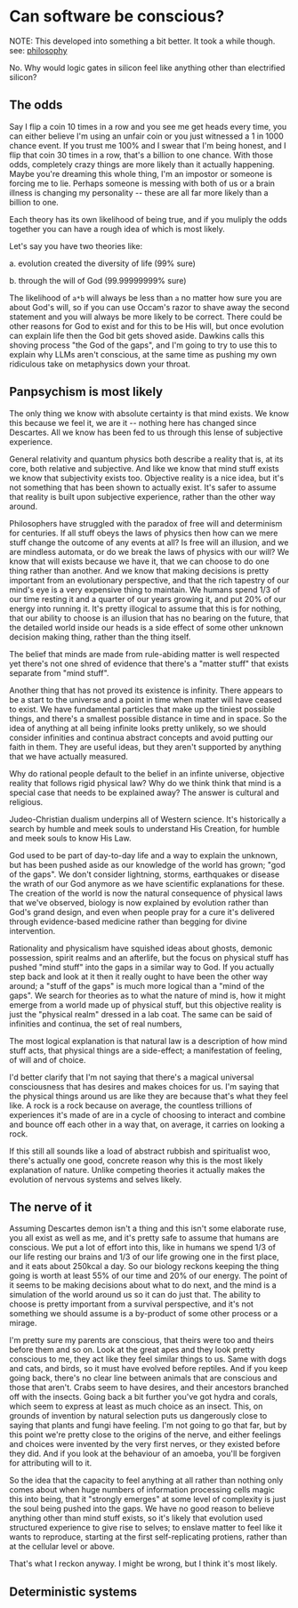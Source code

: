 Can software be conscious?
================================================================================

NOTE: This developed into something a bit better. It took a while though.
  see: [philosophy](/home/gaz/Documents/thoughts/)

No. Why would logic gates in silicon feel like anything other than electrified
silicon?

The odds
--------------------------------------------------------------------------------

Say I flip a coin 10 times in a row and you see me get heads every time, you can
either believe I'm using an unfair coin or you just witnessed a 1 in 1000 chance
event. If you trust me 100% and I swear that I'm being honest, and I flip that
coin 30 times in a row, that's a billion to one chance. With those odds,
completely crazy things are more likely than it actually happening. Maybe you're
dreaming this whole thing, I'm an impostor or someone is forcing me to lie.
Perhaps someone is messing with both of us or a brain illness is changing my
personality -- these are all far more likely than a billion to one.

Each theory has its own likelihood of being true, and if you muliply the odds
together you can have a rough idea of which is most likely.

Let's say you have two theories like:

a. evolution created the diversity of life (99% sure)

b. through the will of God (99.99999999% sure)

The likelihood of `a*b` will always be less than `a` no matter how sure you are
about God's will, so if you can use Occam's razor to shave away the second
statement and you will always be more likely to be correct. There could be other
reasons for God to exist and for this to be His will, but once evolution can
explain life then the God bit gets shoved aside. Dawkins calls this shoving
process "the God of the gaps", and I'm going to try to use this to explain why
LLMs aren't conscious, at the same time as pushing my own ridiculous take on
metaphysics down your throat.

Panpsychism is most likely
--------------------------------------------------------------------------------

The only thing we know with absolute certainty is that mind exists. We know this
because we feel it, we are it -- nothing here has changed since Descartes. All
we know has been fed to us through this lense of subjective experience.

General relativity and quantum physics both describe a reality that is, at its
core, both relative and subjective. And like we know that mind stuff exists we
know that subjectivity exists too. Objective reality is a nice idea, but it's
not something that has been shown to actually exist. It's safer to assume that
reality is built upon subjective experience, rather than the other way around.

Philosophers have struggled with the paradox of free will and determinism
for centuries. If all stuff obeys the laws of physics then how can we mere
stuff change the outcome of any events at all? Is free will an illusion, and
we are mindless automata, or do we break the laws of physics with our will? We
know that will exists because we have it, that we can choose to do one thing
rather than another. And we know that making decisions is pretty important from
an evolutionary perspective, and that the rich tapestry of our mind's eye is a
very expensive thing to maintain. We humans spend 1/3 of our time resting it
and a quarter of our years growing it, and put 20% of our energy into running
it. It's pretty illogical to assume that this is for nothing, that our ability
to choose is an illusion that has no bearing on the future, that the detailed
world inside our heads is a side effect of some other unknown decision making
thing, rather than the thing itself.

The belief that minds are made from rule-abiding matter is well
respected yet there's not one shred of evidence that there's a "matter stuff"
that exists separate from "mind stuff".

Another thing that has not proved its existence is infinity. There appears to be
a start to the universe and a point in time when matter will have ceased to exist.
We have fundamental particles that make up the tiniest possible things, and 
there's a smallest possible distance in time and in space. So the idea of
anything at all being infinite looks pretty unlikely, so we should consider
infinities and continua abstract concepts and avoid putting our faith in them.
They are useful ideas, but they aren't supported by anything that we have
actually measured.

Why do rational people default to the belief in an infinte universe, objective
reality that follows rigid physical law? Why do we think think that mind is a
special case that needs to be explained away? The answer is cultural and
religious.

Judeo-Christian dualism underpins all of Western science. It's historically a
search by humble and meek souls to understand His Creation, for humble and
meek souls to know His Law.

God used to be part of day-to-day life and a way to explain the unknown, but
has been pushed aside as our knowledge of the world has grown; "god of the
gaps". We don't consider lightning, storms, earthquakes or disease the
wrath of our God anymore as we have scientific explanations for these. The
creation of the world is now the natural consequence of physical laws that we've
observed, biology is now explained by evolution rather than God's grand design,
and even when people pray for a cure it's delivered through evidence-based
medicine rather than begging for divine intervention.

Rationality and physicalism have squished ideas about ghosts, demonic
possession, spirit realms and an afterlife, but the focus on physical stuff has
pushed "mind stuff" into the gaps in a similar way to God. If you actually step
back and look at it then it really ought to have been the other way around; a
"stuff of the gaps" is much more logical than a "mind of the gaps". We search
for theories as to what the nature of mind is, how it might emerge from a world
made up of physical stuff, but this objective reality is just the "physical
realm" dressed in a lab coat. The same can be said of infinities and continua,
the set of real numbers, 

The most logical explanation is that natural law is a description of how mind
stuff acts, that physical things are a side-effect; a manifestation of feeling,
of will and of choice.

I'd better clarify that I'm not saying that there's a magical universal
consciousness that has desires and makes choices for us. I'm saying that the
physical things around us are like they are because that's what they feel like.
A rock is a rock because on average, the countless trillions of experiences it's
made of are in a cycle of choosing to interact and combine and bounce off each
other in a way that, on average, it carries on looking a rock.

If this still all sounds like a load of abstract rubbish and spiritualist woo,
there's actually one good, concrete reason why this is the most likely
explanation of nature. Unlike competing theories it actually makes the evolution
of nervous systems and selves likely.

The nerve of it
--------------------------------------------------------------------------------

Assuming Descartes demon isn't a thing and this isn't some elaborate ruse, you
all exist as well as me, and it's pretty safe to assume that humans are
conscious. We put a lot of effort into this, like in humans we spend 1/3 of our
life resting our brains and 1/3 of our life growing one in the first place, and
it eats about 250kcal a day. So our biology reckons keeping the thing going is
worth at least 55% of our time and 20% of our energy. The point of it seems
to be making decisions about what to do next, and the mind is a simulation of
the world around us so it can do just that. The ability to choose is pretty
important from a survival perspective, and it's not something we should assume
is a by-product of some other process or a mirage. 

I'm pretty sure my parents are conscious, that theirs were too and theirs
before them and so on. Look at the great apes and they look pretty conscious to
me, they act like they feel similar things to us. Same with dogs and cats, and
birds, so it must have evolved before reptiles. And if you keep going back,
there's no clear line between animals that are conscious and those that aren't.
Crabs seem to have desires, and their ancestors branched off with the insects.
Going back a bit further you've got hydra and corals, which seem to express
at least as much choice as an insect. This, on grounds of invention by natural
selection puts us dangerously close to saying that plants and fungi have
feeling. I'm not going to go that far, but by this point we're pretty close to
the origins of the nerve, and either feelings and choices were invented by the
very first nerves, or they existed before they did. And if you look at the
behaviour of an amoeba, you'll be forgiven for attributing will to it.

So the idea that the capacity to feel anything at all rather than nothing only
comes about when huge numbers of information processing cells magic this into
being, that it "strongly emerges" at some level of complexity is just the soul
being pushed into the gaps. We have no good reason to believe anything other
than mind stuff exists, so it's likely that evolution used structured
experience to give rise to selves; to enslave matter to feel like it wants to
reproduce, starting at the first self-replicating protiens, rather than at the
cellular level or above.

That's what I reckon anyway. I might be wrong, but I think it's most likely.

Deterministic systems
---------------------


